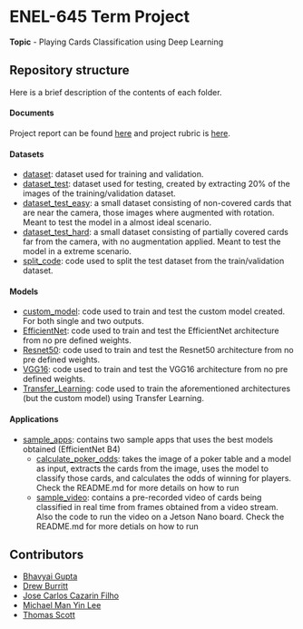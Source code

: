 # ENEL-645 Term Project

**Topic** - Playing Cards Classification using Deep Learning

## Repository structure

Here is a brief description of the contents of each folder.

#### Documents

Project report can be found [here](Project_Report.pdf) and project rubric is [here](Project_Rubric.pdf).

#### Datasets

- [dataset](dataset): dataset used for training and validation.
- [dataset_test](dataset_test): dataset used for testing, created by extracting 20% of the images of the training/validation dataset.
- [dataset_test_easy](dataset_test_easy): a small dataset consisting of non-covered cards that are near the camera, those images where augmented with rotation. Meant to test the model in a almost ideal scenario.
- [dataset_test_hard](dataset_test_hard): a small dataset consisting of partially covered cards far from the camera, with no augmentation applied. Meant to test the model in a extreme scenario.
- [split_code](split_code): code used to split the test dataset from the train/validation dataset.

#### Models

- [custom_model](custom_model): code used to train and test the custom model created. For both single and two outputs.
- [EfficientNet](EfficientNet): code used to train and test the EfficientNet architecture from no pre defined weights.
- [Resnet50](Resnet50): code used to train and test the Resnet50 architecture from no pre defined weights.
- [VGG16](VGG16): code used to train and test the VGG16 architecture from no pre defined weights.
- [Transfer_Learning](Transfer_Learning): code used to train the aforementioned architectures (but the custom model) using Transfer Learning.

#### Applications

- [sample_apps](sample_apps): contains two sample apps that uses the best models obtained (EfficientNet B4)
  - [calculate_poker_odds](sample_apps/calculate_poker_odds/): takes the image of a poker table and a model as input, extracts the cards from the image, uses the model to classify those cards, and calculates the odds of winning for players. Check the README.md for more details on how to run
  - [sample_video](sample_apps/sample_video/): contains a pre-recorded video of cards being classified in real time from frames obtained from a video stream. Also the code to run the video on a Jetson Nano board. Check the README.md for more detials on how to run

## Contributors

- [Bhavyai Gupta](https://github.com/zbhavyai)
- [Drew Burritt](https://github.com/dburritt)
- [Jose Carlos Cazarin Filho](https://github.com/espiriki)
- [Michael Man Yin Lee](https://github.com/mlee2021)
- [Thomas Scott](https://github.com/tscott6)
